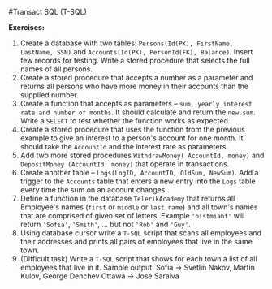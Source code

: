 #Transact SQL (T-SQL)

**Exercises:**

01. Create a database with two tables: ``Persons(Id(PK), FirstName, LastName, SSN)`` and ``Accounts(Id(PK), PersonId(FK), Balance)``. Insert few records for testing. Write a stored procedure that selects the full names of all persons.
02. Create a stored procedure that accepts a number as a parameter and returns all persons who have more money in their accounts than the supplied number.
03. Create a function that accepts as parameters – ``sum, yearly interest rate and number of months``. It should calculate and return the ``new sum``. Write a ``SELECT`` to test whether the function works as expected.
04. Create a stored procedure that uses the function from the previous example to give an interest to a person's account for one month. It should take the ``AccountId`` and the interest rate as parameters.
05. Add two more stored procedures ``WithdrawMoney( AccountId, money)`` and ``DepositMoney (AccountId, money)`` that operate in transactions.
06. Create another table – ``Logs(LogID, AccountID, OldSum, NewSum)``. Add a trigger to the ``Accounts`` table that enters a new entry into the ``Logs`` table every time the sum on an account changes.
07. Define a function in the database ``TelerikAcademy`` that returns all Employee's names (``first`` or ``middle`` or ``last name``) and all town's names that are comprised of given set of letters. Example ``'oistmiahf'`` will return ``'Sofia'``, ``'Smith'``, … but not ``'Rob'`` and ``'Guy'``.
08. Using database cursor write a ``T-SQL`` script that scans all employees and their addresses and prints all pairs of employees that live in the same town.
09. (Difficult task) Write a ``T-SQL`` script that shows for each town a list of all employees that live in it. Sample output:
Sofia -> Svetlin Nakov, Martin Kulov, George Denchev
Ottawa -> Jose Saraiva
